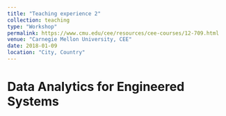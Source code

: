 ```yaml
---
title: "Teaching experience 2"
collection: teaching
type: "Workshop"
permalink: https://www.cmu.edu/cee/resources/cee-courses/12-709.html 
venue: "Carnegie Mellon University, CEE"
date: 2018-01-09
location: "City, Country"
---
```



Data Analytics for Engineered Systems
======

